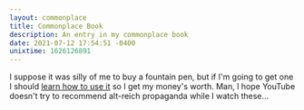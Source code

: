 ```yaml
---
layout: commonplace
title: Commonplace Book
description: An entry in my commonplace book
date: 2021-07-12 17:54:51 -0400
unixtime: 1626126891
---
```


I suppose it was silly of me to buy a fountain pen, but if I'm going to get one I should [learn how to use it][1] so I get my money's worth. Man, I hope YouTube doesn't try to recommend alt-reich propaganda while I watch these...

[1]: https://blog.gouletpens.com/fountain-pen-education/fountain-pen-101/
